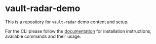 # vault-radar-demo

This is a repository for `vault-radar` demo content and setup. 

For the CLI please follow the [documentation](https://developer.hashicorp.com/hcp/docs/vault-radar/cli)
for installation instructions, available commands and their usage.
